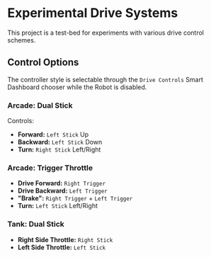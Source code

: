 # Experimental Drive Systems

This project is a test-bed for experiments with various drive control schemes.

## Control Options

The controller style is selectable through the `Drive Controls` Smart Dashboard 
chooser while the Robot is disabled.

### Arcade: Dual Stick

Controls:
- **Forward:** `Left Stick` Up
- **Backward:** `Left Stick` Down
- **Turn:** `Right Stick` Left/Right

### Arcade: Trigger Throttle

- **Drive Forward:** `Right Trigger`
- **Drive Backward:** `Left Trigger`
- **"Brake":** `Right Trigger` + `Left Trigger`
- **Turn:** `Left Stick` Left/Right 

### Tank: Dual Stick

- **Right Side Throttle:** `Right Stick`
- **Left Side Throttle:** `Left Stick`